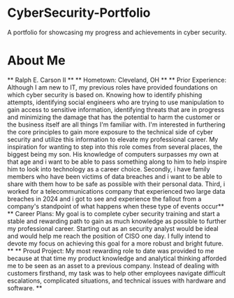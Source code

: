 # CyberSecurity-Portfolio
A portfolio for showcasing my progress and achievements in cyber security.
#  About Me
** Ralph E. Carson II **
** Hometown: Cleveland, OH **
** Prior Experience: Although I am new to IT, my previous roles have provided foundations on which cyber security is based on. Knowing how to identify phishing attempts, identifying social engineers who are trying to use manipulation to gain access to sensitive information, identifying threats that are in progress and minimizing the damage that has the potential to harm the customer or the business itself are all things I'm familiar with. I'm interested in furthering the core principles to gain more exposure to the technical side of cyber security and utilize this information to elevate my professional career. My inspiration for wanting to step into this role comes from several places, the biggest being my son. His knowledge of computers surpasses my own at that age and i want to be able to pass something along to him to help inspire him to look into technology as a career choice. Secondly, i have family members who have been victims of data breaches and i want to be able to share with them how to be safe as possible with their personal data. Third, i worked for a telecommunications company that experienced two large data breaches in 2024 and i got to see and experience the fallout from a company's standpoint of what happens when these type of events occur**
** Career Plans: My goal is to complete cyber security training and start a stable and rewarding path to gain as much knowledge as possible to further my professional career. Starting out as an security analyst would be ideal and would help me reach the position of CISO one day. I fully intend to devote my focus on achieving this goal for a more robust and bright future. **
** Proud Project: My most rewarding role to date was provided to me because at that time my product knowledge and analytical thinking afforded me to be seen as an asset to a previous company. Instead of dealing with customers firsthand, my task was to help other employees navigate difficult escalations, complicated situations, and technical issues with hardware and software. **
